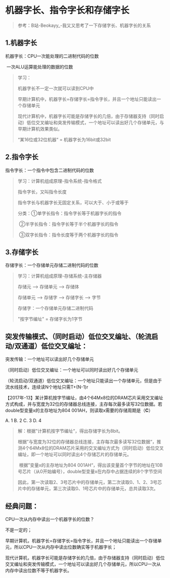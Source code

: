 # 机器字长、指令字长和存储字长

> 参考：B站-Beokayy_-我又又思考了一下存储字长、机器字长的关系

## 1.机器字长

机器字长：CPU一次能处理的二进制代码的位数 

​					一次ALU运算能处理的数据的位数

> 学习：
>
> 机器字长不一定一次就可以读到CPU中
>
> 早期计算机中，机器字长=存储字长=指令字长，并且一个地址只能读出一个存储单元
>
> 现代计算机中，机器字长可能是存储字长的几倍，由于存储器支持（同时启动）低位交叉编址和突发传输模式，一个地址可以读出好几个存储单元，与早期计算机效果类似。
>
> 
>
> “某16位或32位机器“ = 机器字长为16bit或32bit



## 2.指令字长

指令字长：一个指令中包含二进制代码的位数

> 学习：计算机组成原理-指令系统-指令格式
>
> 指令字长，又叫指令长度
>
> 指令字长与机器字长无固定关系，可以大于、小于或等于
>
> 分类：①单字长指令：指令字长等于机器字长的指令
>
> ​			②半字长指令：指令字长等于半个机器字长的指令
>
> ​			③双字长指令：指令长度等于两个机器字长的指令



## 3.存储字长

存储字长：一个存储单元存储二进制代码的位数

> 学习：计算机组成原理-存储系统-主存储器
>
> 存储元 —> 存储单元 —> 存储体
>
> 存储单元 —> 存储字 —> 存储字长 —> 字节
>
> 存储字：一个存储单元存储二进制代码
>
> 
>
> "按字节编址" = 存储字长为1字节





## 突发传输模式、（同时启动）低位交叉编址、（轮流启动/双通道）低位交叉编址：

突发传输：一个地址可以读出好几个存储单元

（同时启动）低位交叉编址：一个地址可以同时读出好几个存储单元

（轮流启动/双通道）低位交叉编址：一个地址只能读出一个存储单元，但是由于流水线技术，连续读N个地址只需T+(N-1)r



【2017年-13】某计算机按字节编址，由4个64Mx8位的DRAM芯片采用交叉编址方式构成，并与宽度为32位的存储器总线连接，主存每次最多读写32位数据。若double型变量x的主存地址为804 001AH，则读取x需要的存储周期是（**C**）

A. 1															B. 2	 														C. 3	 														D. 4

> 解：根据”计算机按字节编址“，得出存储字长为8bit。
>
> ​		根据”与宽度为32位的存储器总线连接，主存每次最多读写32位数据“，推测4个64Mx8位的DRAM芯片采用的交叉编址方式为（同时启动）低位交叉编址，即一个地址可以同时读出4个存储芯片的存储单元。
>
> ​		根据”变量x的主存地址为804 001AH“，得出该变量首个字节的地址在10B号芯片（从0开始编号），double型变量x在内存中占据连续的8个字节空间
>
> ​		因此，第一次读取2、3号芯片中的存储单元，第二次读取0、1、2、3号芯片中的存储单元，第三次读取0、1号芯片中的存储单元，总共读取3次。



## 经典问题：

CPU一次从内存中读出一个机器字长的位数？

不是一定的；

早期计算机，机器字长=存储字长=指令字长，并且一个地址只能读出一个存储单元，所以CPU一次从内存中读出位数确实等于机器字长；

现代计算机，机器字长可能是存储字长的几倍，由于存储器支持（同时启动）低位交叉编址和突发传输模式，一个地址可以读出好几个存储单元，所以CPU一次从内存中读出位数不等于机器字长。